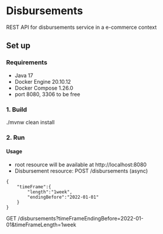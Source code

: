 # Disbursements

REST API for disbursements service in a e-commerce context

## Set up

### Requirements
* Java 17
* Docker Engine 20.10.12
* Docker Compose 1.26.0
* port 8080, 3306 to be free

### 1. Build

./mvnw clean install

### 2. Run

#### Usage

* root resource will be available at http://localhost:8080
* Disbursement resource:
POST /disbursements (async)
```
{
    "timeFrame":{
        "length":"1week",
        "endingBefore":"2022-01-01"
    }
}
```
GET /disbursements?timeFrameEndingBefore=2022-01-01&timeFrameLength=1week